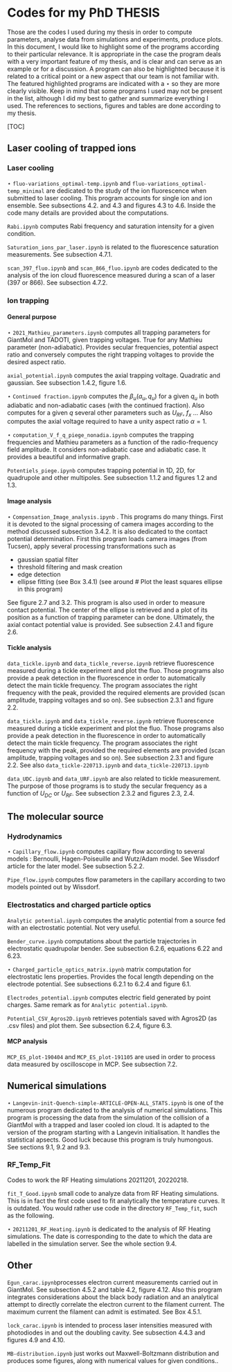 # Codes for my PhD THESIS

Those are the codes I used during my thesis in order to compute parameters, analyse data from simulations and experiments, produce plots. In this document, I would like to highlight some of the programs according to their particular relevance. It is appropriate in the case the program deals with a very important feature of my thesis, and is clear and can serve as an example or for a discussion. A program can also be highlighted because it is related to a critical point or a new aspect that our team is not familiar with. The featured highlighted programs are indicated with a $\star$ so they are more clearly visible. Keep in mind that some programs I used may not be present in the list, although I did my best to gather and summarize everything I used. The references to sections, figures and tables are done according to my thesis.

[TOC]

## Laser cooling of trapped ions

### Laser cooling

$\star$ `fluo-variations_optimal-temp.ipynb` and `fluo-variations_optimal-temp_minimal` are dedicated to the study of the ion fluorescence when submitted to laser cooling. This program accounts for single ion and ion ensemble. See subsections 4.2. and 4.3 and figures 4.3 to 4.6. Inside the code many details are provided about the computations.

```Rabi.ipynb``` computes Rabi frequency and saturation intensity for a given condition.

```Saturation_ions_par_laser.ipynb``` is related to the fluorescence saturation measurements. See subsection 4.7.1.

```scan_397_fluo.ipynb``` and ```scan_866_fluo.ipynb``` are codes dedicated to the analysis of the ion cloud fluorescence measured during a scan of a laser (397 or 866). See subsection 4.7.2.

### Ion trapping

#### General purpose

$\star$ ```2021_Mathieu_parameters.ipynb``` computes all trapping parameters for GiantMol and TADOTI, given trapping voltages. True for any Mathieu parameter (non-adiabatic). Provides secular frequencies, potential aspect ratio and conversely computes the right trapping voltages to provide the desired aspect ratio.

```axial_potential.ipynb``` computes the axial trapping voltage. Quadratic and gaussian. See subsection 1.4.2, figure 1.6.

$\star$ ```Continued fraction.ipynb``` computes the $\beta_u(a_u,q_u)$ for a given $q_u$ in both adiabatic and non-adiabatic cases (with the continued fraction). Also computes for a given $q$ several other parameters such as $U_{RF}$, $f_x$ ... Also computes the axial voltage required to have a unity aspect ratio $\alpha = 1$.

$\star$ ```computation_V_f_q_piege_nonadia.ipynb``` computes the trapping frequencies and Mathieu parameters as a function of the radio-frequency field amplitude. It considers non-adiabatic case and adiabatic case. It provides a beautiful and informative graph.

`Potentiels_piege.ipynb` computes trapping potential in 1D, 2D, for quadrupole and other multipoles. See subsection 1.1.2 and figures 1.2 and 1.3.

#### Image analysis

$\star$ `Compensation_Image_analysis.ipynb` . This programs do many things. First it is devoted to the signal processing of camera images according to the method discussed subsection 3.4.2. It is also dedicated to the contact potential determination. First this program loads camera images (from Tucsen), apply several processing transformations such as

- gaussian spatial filter
- threshold filtering and mask creation
- edge detection
- ellipse fitting (see Box 3.4.1) (see around # Plot the least squares ellipse in this program)

See figure 2.7 and 3.2. This program is also used in order to measure contact potential. The center of the ellipse is retrieved and a plot of its position as a function of trapping parameter can be done. Ultimately, the axial contact potential value is provided. See subsection 2.4.1 and figure 2.6.

#### Tickle analysis

`data_tickle.ipynb` and `data_tickle_reverse.ipynb` retrieve fluorescence measured during a tickle experiment and plot the fluo. Those programs also provide a peak detection in the fluorescence in order to automatically detect the main tickle frequency. The program associates the right frequency with the peak, provided the required elements are provided (scan amplitude, trapping voltages and so on). See subsection 2.3.1 and figure 2.2.

`data_tickle.ipynb` and `data_tickle_reverse.ipynb` retrieve fluorescence measured during a tickle experiment and plot the fluo. Those programs also provide a peak detection in the fluorescence in order to automatically detect the main tickle frequency. The program associates the right frequency with the peak, provided the required elements are provided (scan amplitude, trapping voltages and so on). See subsection 2.3.1 and figure 2.2. See also ```data_tickle-220713.ipynb``` and ```data_tickle-220713.ipynb```

`data_UDC.ipynb`  and  `data_URF.ipynb` are also related to tickle measurement. The purpose of those programs is to study the secular frequency as a function of $U_{DC}$ or $U_{RF}$. See subsection 2.3.2 and figures 2.3, 2.4.

## The molecular source

### Hydrodynamics

$\star$ ```Capillary_flow.ipynb``` computes capillary flow according to several models : Bernoulli, Hagen-Poiseuille and Wutz/Adam model. See Wissdorf article for the later model. See subsection 5.2.2.

```Pipe_flow.ipynb``` computes flow parameters in the capillary according to two models pointed out by Wissdorf.

### Electrostatics and charged particle optics

```Analytic potential.ipynb``` computes the analytic potential from a source fed with an electrostatic potential. Not very useful.

```Bender_curve.ipynb``` computations about the particle trajectories in electrostatic quadrupolar bender. See subsection 6.2.6, equations 6.22 and 6.23.

$\star$ `Charged_particle_optics_matrix.ipynb` matrix computation for electrostatic lens properties. Provides the focal length depending on the electrode potential. See subsections 6.2.1 to 6.2.4 and figure 6.1.

`Electrodes_potential.ipynb` computes electric field generated by point charges. Same remark as for `Analytic potential.ipynb`.

```Potential_CSV_Agros2D.ipynb``` retrieves potentials saved with Agros2D (as .csv files) and plot them. See subsection 6.2.4, figure 6.3.

#### MCP analysis

`MCP_ES_plot-190404` and `MCP_ES_plot-191105` are used in order to process data measured by oscilloscope in MCP. See subsection 7.2.

## Numerical simulations

$\star$ `Langevin-init-Quench-simple-ARTICLE-OPEN-ALL_STATS.ipynb` is one of the numerous program dedicated to the analysis of numerical simulations. This program is processing the data from the simulation of the collision of a GiantMol with a trapped and laser cooled ion cloud. It is adapted to the version of the program starting with a Langevin initialisation. It handles the statistical apsects. Good luck because this program is truly humongous. See sections 9.1, 9.2 and 9.3.

### RF_Temp_Fit

Codes to work the RF Heating simulations 20211201, 20220218.

`fit_T_Good.ipynb` small code to analyze data from RF Heating simulations. This is in fact the first code used to fit analytically the temperature curves. It is outdated. You would rather use code in the directory `RF_Temp_fit`, such as the following.

$\star$ `20211201_RF_Heating.ipynb` is dedicated to the analysis of RF Heating simulations. The date is corresponding to the date to which the data are labelled in the simulation server.  See the whole section 9.4.

## Other

`Egun_carac.ipynb`processes electron current measurements carried out in GiantMol. See subsection 4.5.2 and table 4.2, figure 4.12. Also this program integrates considerations about the black body radiation and an analytical attempt to directly correlate the electron current to the filament current. The maximum current the filament can admit is estimated. See Box 4.5.1.

`lock_carac.ipynb` is intended to process laser intensities measured with photodiodes in and out the doubling cavity. See subsection 4.4.3 and figures 4.9 and 4.10.

`MB-distribution.ipynb` just works out Maxwell-Boltzmann distribution and produces some figures, along with numerical values for given conditions..
